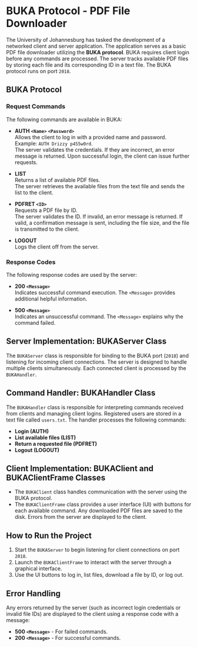 # BUKA Protocol - PDF File Downloader

The University of Johannesburg has tasked the development of a networked client and server application. The application serves as a basic PDF file downloader utilizing the **BUKA protocol**. BUKA requires client login before any commands are processed. The server tracks available PDF files by storing each file and its corresponding ID in a text file. The BUKA protocol runs on port `2018`.

## BUKA Protocol

### Request Commands
The following commands are available in BUKA:

- **AUTH `<Name>` `<Password>`**  
  Allows the client to log in with a provided name and password.  
  Example: `AUTH Drizzy p455w0rd`.  
  The server validates the credentials. If they are incorrect, an error message is returned. Upon successful login, the client can issue further requests.

- **LIST**  
  Returns a list of available PDF files.  
  The server retrieves the available files from the text file and sends the list to the client.

- **PDFRET `<ID>`**  
  Requests a PDF file by ID.  
  The server validates the ID. If invalid, an error message is returned. If valid, a confirmation message is sent, including the file size, and the file is transmitted to the client.

- **LOGOUT**  
  Logs the client off from the server.

### Response Codes
The following response codes are used by the server:

- **200 `<Message>`**  
  Indicates successful command execution. The `<Message>` provides additional helpful information.

- **500 `<Message>`**  
  Indicates an unsuccessful command. The `<Message>` explains why the command failed.

## Server Implementation: BUKAServer Class
The `BUKAServer` class is responsible for binding to the BUKA port (`2018`) and listening for incoming client connections. The server is designed to handle multiple clients simultaneously. Each connected client is processed by the `BUKAHandler`.

## Command Handler: BUKAHandler Class
The `BUKAHandler` class is responsible for interpreting commands received from clients and managing client logins. Registered users are stored in a text file called `users.txt`. The handler processes the following commands:
- **Login (AUTH)**
- **List available files (LIST)**
- **Return a requested file (PDFRET)**
- **Logout (LOGOUT)**

## Client Implementation: BUKAClient and BUKAClientFrame Classes
- The `BUKAClient` class handles communication with the server using the BUKA protocol.
- The `BUKAClientFrame` class provides a user interface (UI) with buttons for each available command. Any downloaded PDF files are saved to the disk. Errors from the server are displayed to the client.

## How to Run the Project
1. Start the `BUKAServer` to begin listening for client connections on port `2018`.
2. Launch the `BUKAClientFrame` to interact with the server through a graphical interface.
3. Use the UI buttons to log in, list files, download a file by ID, or log out.

## Error Handling
Any errors returned by the server (such as incorrect login credentials or invalid file IDs) are displayed to the client using a response code with a message:
- **500 `<Message>`** - For failed commands.
- **200 `<Message>`** - For successful commands.
